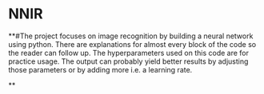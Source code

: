 # NNIR
**#The project focuses on image recognition by building a neural network using python. There are explanations for almost every block of the code so the reader can follow up. The hyperparameters used on this code are for practice usage. The output can probably yield better results by adjusting those parameters or by adding more i.e. a learning rate.

**
